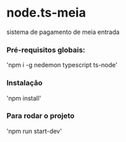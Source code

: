 # node.ts-meia
sistema de pagamento de meia entrada

### Pré-requisitos globais:
'npm i -g nedemon typescript ts-node'

### Instalação 
'npm install'

### Para rodar o projeto
'npm run start-dev'